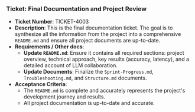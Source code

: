 ### Ticket: Final Documentation and Project Review

- **Ticket Number**: TICKET-4003
- **Description**: This is the final documentation ticket. The goal is to synthesize all the information from the project into a comprehensive `README.md` and ensure all project documents are up-to-date.
- **Requirements / Other docs**:
  - **Update `README.md`**: Ensure it contains all required sections: project overview, technical approach, key results (accuracy, latency), and a detailed account of LLM collaboration.
  - **Update Documents**: Finalize the `Sprint-Progress.md`, `Troubleshooting.md`, and `Structure.md` documents.
- **Acceptance Criteria**:
  - The `README.md` is complete and accurately represents the project's development journey and results.
  - All project documentation is up-to-date and accurate. 